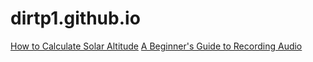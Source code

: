 # dirtp1.github.io
[How to Calculate Solar Altitude](https://dirtp1.github.io/how-to-calculate-solar-altitude/content/index.html)
[A Beginner's Guide to Recording Audio](https://dirtp1.github.io/a-beginners-guide-to-recording-audio/index.html)
